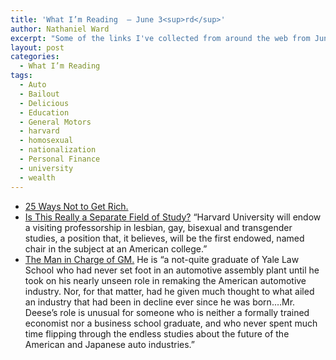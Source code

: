 ```yaml
---
title: 'What I’m Reading  — June 3<sup>rd</sup>'
author: Nathaniel Ward
excerpt: "Some of the links I've collected from around the web from June 2nd to June 3rd."
layout: post
categories:
  - What I’m Reading
tags:
  - Auto
  - Bailout
  - Delicious
  - Education
  - General Motors
  - harvard
  - homosexual
  - nationalization
  - Personal Finance
  - university
  - wealth
---
```

  * [25 Ways Not to Get Rich.][1] 
  * [Is This Really a Separate Field of Study?][2] “Harvard University will endow a visiting professorship in lesbian, gay, bisexual and transgender studies, a position that, it believes, will be the first endowed, named chair in the subject at an American college.”
  * [The Man in Charge of GM.][3] He is “a not-quite graduate of Yale Law School who had never set foot in an automotive assembly plant until he took on his nearly unseen role in remaking the American automotive industry. Nor, for that matter, had he given much thought to what ailed an industry that had been in decline ever since he was born.…Mr. Deese’s role is unusual for someone who is neither a formally trained economist nor a business school graduate, and who never spent much time flipping through the endless studies about the future of the American and Japanese auto industries.”

 [1]: http://freefrombroke.com/2009/05/reasons-not-rich-wealthy.html
 [2]: http://thechoice.blogs.nytimes.com/2009/06/03/harvard/
 [3]: http://volokh.com/posts/1243866870.shtml